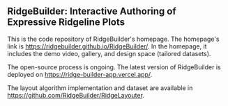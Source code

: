## RidgeBuilder: Interactive Authoring of Expressive Ridgeline Plots
This is the code repository of RidgeBuilder's homepage.
The homepage's link is https://ridgebuilder.github.io/RidgeBuilder/.
In the homepage, it includes the demo video, gallery, and design space (tailored datasets).


The open-source process is ongoing.
The latest version of RidgeBuilder is deployed on https://ridge-builder-app.vercel.app/.

The layout algorithm implementation and dataset are available in https://github.com/RidgeBuilder/RidgeLayouter.